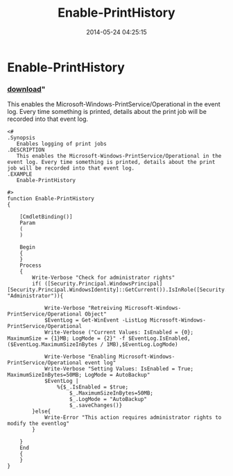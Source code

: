 ﻿---
pid:            5191
parent:         0
children:       
poster:         KevMar
title:          Enable-PrintHistory
date:           2014-05-24 04:25:15
format:         posh
---

# Enable-PrintHistory

### [download](5191.ps1)"

This enables the Microsoft-Windows-PrintService/Operational in the event log. Every time something is printed, details about the print job will be recorded into that event log.

```posh
<#
.Synopsis
   Enables logging of print jobs
.DESCRIPTION
   This enables the Microsoft-Windows-PrintService/Operational in the event log. Every time something is printed, details about the print job will be recorded into that event log.
.EXAMPLE
   Enable-PrintHistory

#>
function Enable-PrintHistory
{

    [CmdletBinding()]
    Param
    (
    )

    Begin
    {
    }
    Process
    {
        Write-Verbose "Check for administrator rights"
        if( ([Security.Principal.WindowsPrincipal] [Security.Principal.WindowsIdentity]::GetCurrent()).IsInRole([Security.Principal.WindowsBuiltInRole] "Administrator")){
           
            Write-Verbose "Retreiving Microsoft-Windows-PrintService/Operational Object"
            $EventLog = Get-WinEvent -ListLog Microsoft-Windows-PrintService/Operational 
            Write-Verbose ("Current Values: IsEnabled = {0}; MaximumSize = {1}MB; LogMode = {2}" -f $EventLog.IsEnabled,($EventLog.MaximumSizeInBytes / 1MB),$EventLog.LogMode)
              
            Write-Verbose "Enabling Microsoft-Windows-PrintService/Operational event log"
            Write-Verbose "Setting Values: IsEnabled = True; MaximumSizeInBytes=50MB; LogMode = AutoBackup"
            $EventLog | 
                %{$_.IsEnabled = $true; 
                    $_.MaximumSizeInBytes=50MB;
                    $_.LogMode = "AutoBackup"
                    $_.saveChanges()}
        }else{
            Write-Error "This action requires administrator rights to modify the eventlog"
        }

    }
    End
    {
    }
}
```
